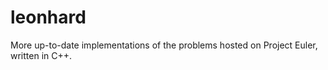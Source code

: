 # leonhard
More up-to-date implementations of the problems hosted on Project Euler, written in C++.
